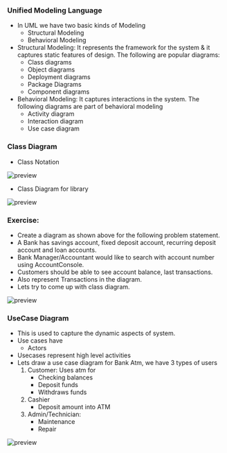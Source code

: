 ### Unified Modeling Language
* In UML we have two basic kinds of Modeling
  * Structural Modeling
  * Behavioral Modeling
* Structural Modeling: It represents the framework for the system & it captures static features of design. The following are popular diagrams:
  * Class diagrams
  * Object diagrams
  * Deployment diagrams
  * Package Diagrams
  * Component diagrams
* Behavioral Modeling: It captures interactions in the system. The following diagrams are part of behavioral modeling
  * Activity diagram
  * Interaction diagram
  * Use case diagram

### Class Diagram
* Class Notation

![preview](../../../../assets/python58.png)

* Class Diagram for library

![preview](../../../../assets/python59.png)

### Exercise:
* Create a diagram as shown above for the following problem statement.
* A Bank has savings account, fixed deposit account, recurring deposit account and loan accounts.
* Bank Manager/Accountant would like to search with account number using AccountConsole.
* Customers should be able to see account balance, last transactions.
* Also represent Transactions in the diagram.
* Lets try to come up with class diagram.

![preview](../../../../assets/python60.png)

### UseCase Diagram
* This is used to capture the dynamic aspects of system.
* Use cases have
  * Actors
* Usecases represent high level activities
* Lets draw a use case diagram for Bank Atm, we have 3 types of users
  1. Customer: Uses atm for
     * Checking balances
     * Deposit funds
     * Withdraws funds
  2. Cashier
     * Deposit amount into ATM
  3. Admin/Technician:
     * Maintenance
     * Repair
  
![preview](../../../../assets/python61.png)